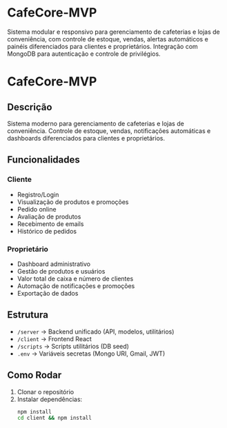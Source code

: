 # CafeCore-MVP
Sistema modular e responsivo para gerenciamento de cafeterias e lojas de conveniência, com controle de estoque, vendas, alertas automáticos e painéis diferenciados para clientes e proprietários. Integração com MongoDB para autenticação e controle de privilégios.


# CafeCore-MVP

## Descrição
Sistema moderno para gerenciamento de cafeterias e lojas de conveniência. Controle de estoque, vendas, notificações automáticas e dashboards diferenciados para clientes e proprietários.

## Funcionalidades

### Cliente
- Registro/Login
- Visualização de produtos e promoções
- Pedido online
- Avaliação de produtos
- Recebimento de emails
- Histórico de pedidos

### Proprietário
- Dashboard administrativo
- Gestão de produtos e usuários
- Valor total de caixa e número de clientes
- Automação de notificações e promoções
- Exportação de dados

## Estrutura
- `/server` → Backend unificado (API, modelos, utilitários)
- `/client` → Frontend React
- `/scripts` → Scripts utilitários (DB seed)
- `.env` → Variáveis secretas (Mongo URI, Gmail, JWT)

## Como Rodar
1. Clonar o repositório
2. Instalar dependências:
   ```bash
   npm install
   cd client && npm install
